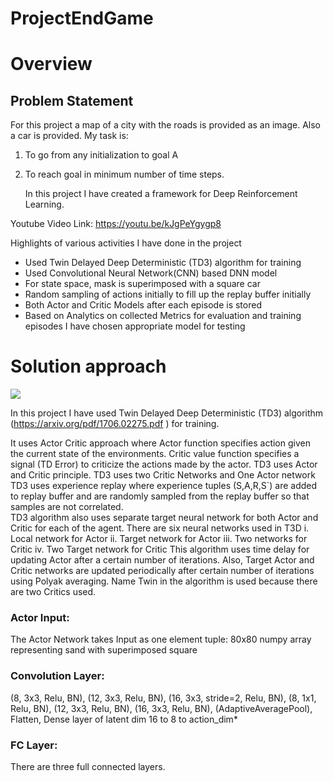 # ProjectEndGame

# Overview

## Problem Statement

For this project a map of a city with the roads is provided as an image. Also a car is provided. My task is:

1. To go from any initialization to goal A

2. To reach goal in minimum number of time steps.

   In this project I have created a framework for Deep Reinforcement Learning.

Youtube Video Link:
https://youtu.be/kJgPeYgygp8

Highlights of various activities I have done in the project

- Used Twin Delayed Deep Deterministic (TD3) algorithm  for training
- Used Convolutional Neural Network(CNN) based DNN model
- For state space, mask is superimposed with a square car 
- Random sampling of actions initially to fill up the replay buffer initially
- Both Actor and Critic Models after each episode is stored
- Based on Analytics  on collected Metrics for evaluation and training episodes I have chosen appropriate model for testing

# Solution approach

![](https://i.imgur.com/li7BMPW.png)

In this project I have used Twin Delayed Deep Deterministic (TD3) algorithm (https://arxiv.org/pdf/1706.02275.pdf ) for training. 

 It uses Actor Critic approach where Actor function specifies action given the current state of the environments. Critic value function specifies a signal (TD Error) to criticize the actions made by the actor.
TD3 uses Actor and Critic principle. TD3 uses two Critic Networks and One Actor network 
TD3 uses experience replay where experience tuples (S,A,R,S`) are added to replay buffer and are randomly sampled from the replay buffer so that samples are not correlated.  
TD3 algorithm also uses separate target neural network for both Actor and Critic for each of the agent. 
There are six neural networks used in T3D
i.	Local network for Actor
ii.	Target network for Actor
iii.	Two networks for Critic
iv.	Two Target network for Critic
This algorithm uses time delay for updating Actor after a certain number of iterations. Also, Target Actor and Critic networks are updated periodically after certain number of iterations using Polyak averaging.
Name Twin in the algorithm is used because there are two Critics used.

### Actor Input: 

The Actor Network takes Input as one element tuple: 
80x80 numpy array representing  sand with superimposed square 



### Convolution Layer: 

(8, 3x3, Relu, BN), (12, 3x3, Relu, BN), (16, 3x3, stride=2, Relu, BN), (8, 1x1, Relu, BN), (12, 3x3, Relu, BN), (16, 3x3, Relu, BN), (AdaptiveAveragePool), Flatten, Dense layer of latent dim 16 to 8 to action_dim* 

### FC Layer:

There are three full connected layers. 
